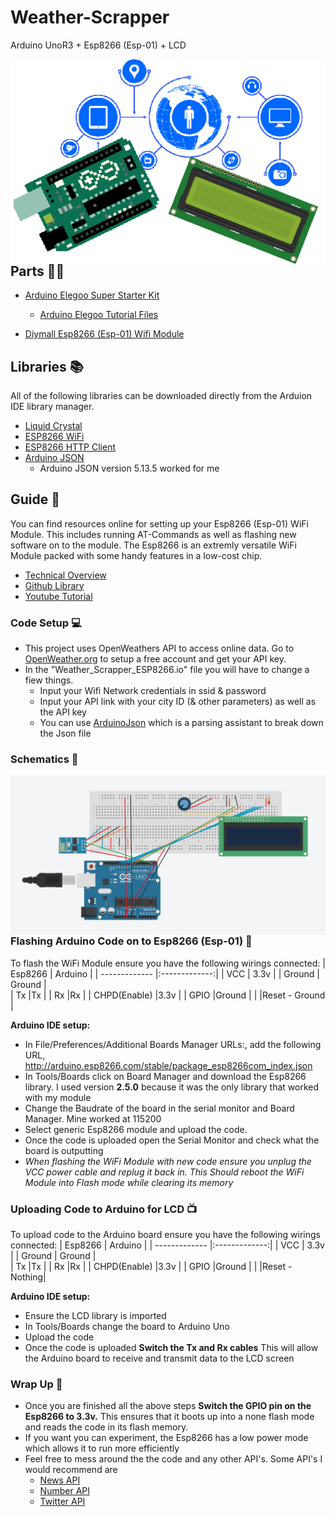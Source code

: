 # Weather-Scrapper
Arduino UnoR3 + Esp8266 (Esp-01) + LCD 


  <img align='Right' src="https://github.com/Raziz1/Weather-Scrapper/blob/main/images/arduino_lcd_webscrapping.png? raw=true">


## Parts 🔧🔨

* [Arduino Elegoo Super Starter Kit](https://www.amazon.ca/Elegoo-Project-Starter-Tutorial-Arduino/dp/B01D8KOZF4/ref=sr_1_1_sspa?dchild=1&keywords=arduino&qid=1603991079&s=electronics&sr=1-1-spons&psc=1&spLa=ZW5jcnlwdGVkUXVhbGlmaWVyPUEyNTlMVTJPSjZBUklUJmVuY3J5cHRlZElkPUEwNDYwNTY1MVhHMUM4TklJS1NIJmVuY3J5cHRlZEFkSWQ9QTA5MTU0MDIyTlVaRkYwNUZNRFY1JndpZGdldE5hbWU9c3BfYXRmJmFjdGlvbj1jbGlja1JlZGlyZWN0JmRvTm90TG9nQ2xpY2s9dHJ1ZQ==)
  - [Arduino Elegoo Tutorial Files](https://www.elegoo.com/pages/arduino-kits-support-files)

* [Diymall Esp8266 (Esp-01) Wifi Module](https://www.amazon.ca/Diymall%C2%AE-Esp8266-Wireless-Transceiver-Mega2560/dp/B00O34AGSU/ref=sr_1_1?dchild=1&keywords=diymall+esp8266&qid=1603991104&s=electronics&sr=1-1)

## Libraries 📚
All of the following libraries can be downloaded directly from the Arduion IDE library manager.
* [Liquid Crystal](https://www.arduino.cc/en/Reference/LiquidCrystal)
* [ESP8266 WiFi](https://arduino-esp8266.readthedocs.io/en/latest/esp8266wifi/readme.html)
* [ESP8266 HTTP Client](https://github.com/esp8266/Arduino/tree/master/libraries/ESP8266HTTPClient)
* [Arduino JSON](https://github.com/bblanchon/ArduinoJson)
  - Arduino JSON version 5.13.5 worked for me

## Guide 📃
You can find resources online for setting up your Esp8266 (Esp-01) WiFi Module. This includes running AT-Commands as well as flashing new software on to the module. The Esp8266 is an extremly versatile WiFi Module packed with some handy features in a low-cost chip.
* [Technical Overview](https://nurdspace.nl/ESP8266#Introduction)
* [Github Library](https://github.com/sleemanj/ESP8266_Simple)
* [Youtube Tutorial](https://www.youtube.com/watch?v=qU76yWHeQuw)

### Code Setup 💻
* This project uses OpenWeathers API to access online data. Go to [OpenWeather.org](http://openweathermap.org/) to setup a free account and get your API key.
* In the "Weather_Scrapper_ESP8266.io" file you will have to change a fiew things.
  - Input your Wifi Network credentials in ssid & password
  - Input your API link with your city ID (& other parameters) as well as the API key
  - You can use [ArduinoJson](https://arduinojson.org/v5/assistant/) which is a parsing assistant to break down the Json file
  
### Schematics 📄
<p> 
  <img align='Left' src="https://github.com/Raziz1/Weather-Scrapper/blob/main/images/Schematics.PNG? raw=true">
</p>


### Flashing Arduino Code on to Esp8266 (Esp-01) 📶
To flash the WiFi Module ensure you have the following wirings connected:
| Esp8266        | Arduino      |
| ------------- |:-------------:| 
| VCC           | 3.3v          | 
| Ground        | Ground        |   
| Tx            |Tx             | 
| Rx            |Rx             | 
| CHPD(Enable)  |3.3v           | 
| GPIO          |Ground         | 
|               |Reset - Ground | 

**Arduino IDE setup:**
* In File/Preferences/Additional Boards Manager URLs:, add the following URL, http://arduino.esp8266.com/stable/package_esp8266com_index.json
* In Tools/Boards click on Board Manager and download the Esp8266 library. I used version **2.5.0** because it was the only library that worked with my module
* Change the Baudrate of the board in the serial monitor and Board Manager. Mine worked at 115200
* Select generic Esp8266 module and upload the code.
* Once the code is uploaded open the Serial Monitor and check what the board is outputting
* *When flashing the WiFi Module with new code ensure you unplug the VCC power cable and replug it back in. This Should reboot the WiFi Module into Flash mode while clearing its memory*

### Uploading Code to Arduino for LCD 📺
To upload code to the Arduino board ensure you have the following wirings connected:
| Esp8266        | Arduino      |
| ------------- |:-------------:| 
| VCC           | 3.3v          | 
| Ground        | Ground        |   
| Tx            |Tx             | 
| Rx            |Rx             | 
| CHPD(Enable)  |3.3v           | 
| GPIO          |Ground         | 
|               |Reset - Nothing| 

**Arduino IDE setup:**
* Ensure the LCD library is imported
* In Tools/Boards change the board to Arduino Uno 
* Upload the code
* Once the code is uploaded **Switch the Tx and Rx cables** This will allow the Arduino board to receive and transmit data to the LCD screen

### Wrap Up 🔭
* Once you are finished all the above steps **Switch the GPIO pin on the Esp8266 to 3.3v.** This ensures that it boots up into a none flash mode and reads the code in its flash memory.
* If you want you can experiment, the Esp8266 has a low power mode which allows it to run more efficiently
* Feel free to mess around the the code and any other API's. Some API's I would recommend are 
  - [News API](https://newsapi.org/)
  - [Number API](http://numbersapi.com/#42)
  - [Twitter API](https://developer.twitter.com/en/docs)
